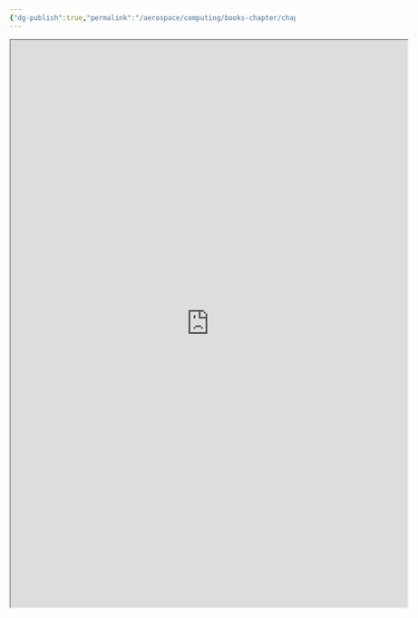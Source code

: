 ```yaml
---
{"dg-publish":true,"permalink":"/aerospace/computing/books-chapter/chapter-17/","noteIcon":"","created":"2025-10-05T23:48:18.120-04:00"}
---
```


<iframe src="https://drive.google.com/file/d/1w9IZ-5XWUh1DuksuAXI0HBKPqiuvsTe0/view?usp=sharing" width="700" height="1000" ></iframe>